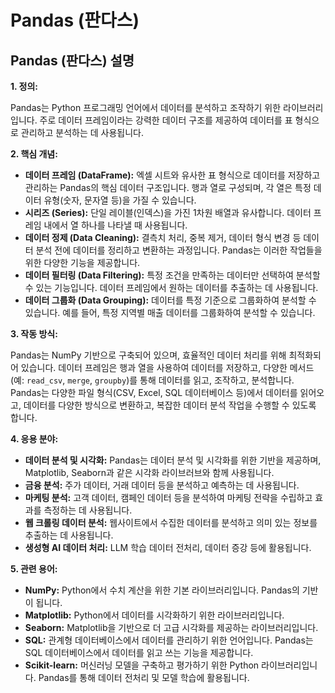 # Pandas (판다스)

## Pandas (판다스) 설명

**1. 정의:**

Pandas는 Python 프로그래밍 언어에서 데이터를 분석하고 조작하기 위한 라이브러리입니다. 주로 데이터 프레임이라는 강력한 데이터 구조를 제공하여 데이터를 표 형식으로 관리하고 분석하는 데 사용됩니다.

**2. 핵심 개념:**

*   **데이터 프레임 (DataFrame):** 엑셀 시트와 유사한 표 형식으로 데이터를 저장하고 관리하는 Pandas의 핵심 데이터 구조입니다. 행과 열로 구성되며, 각 열은 특정 데이터 유형(숫자, 문자열 등)을 가질 수 있습니다.
*   **시리즈 (Series):** 단일 레이블(인덱스)을 가진 1차원 배열과 유사합니다. 데이터 프레임 내에서 열 하나를 나타낼 때 사용됩니다.
*   **데이터 정제 (Data Cleaning):** 결측치 처리, 중복 제거, 데이터 형식 변경 등 데이터 분석 전에 데이터를 정리하고 변환하는 과정입니다. Pandas는 이러한 작업들을 위한 다양한 기능을 제공합니다.
*   **데이터 필터링 (Data Filtering):** 특정 조건을 만족하는 데이터만 선택하여 분석할 수 있는 기능입니다. 데이터 프레임에서 원하는 데이터를 추출하는 데 사용됩니다.
*   **데이터 그룹화 (Data Grouping):** 데이터를 특정 기준으로 그룹화하여 분석할 수 있습니다. 예를 들어, 특정 지역별 매출 데이터를 그룹화하여 분석할 수 있습니다.

**3. 작동 방식:**

Pandas는 NumPy 기반으로 구축되어 있으며, 효율적인 데이터 처리를 위해 최적화되어 있습니다. 데이터 프레임은 행과 열을 사용하여 데이터를 저장하고, 다양한 메서드(예: `read_csv`, `merge`, `groupby`)를 통해 데이터를 읽고, 조작하고, 분석합니다. Pandas는 다양한 파일 형식(CSV, Excel, SQL 데이터베이스 등)에서 데이터를 읽어오고, 데이터를 다양한 방식으로 변환하고, 복잡한 데이터 분석 작업을 수행할 수 있도록 합니다.

**4. 응용 분야:**

*   **데이터 분석 및 시각화:** Pandas는 데이터 분석 및 시각화를 위한 기반을 제공하며, Matplotlib, Seaborn과 같은 시각화 라이브러브와 함께 사용됩니다.
*   **금융 분석:** 주가 데이터, 거래 데이터 등을 분석하고 예측하는 데 사용됩니다.
*   **마케팅 분석:** 고객 데이터, 캠페인 데이터 등을 분석하여 마케팅 전략을 수립하고 효과를 측정하는 데 사용됩니다.
*   **웹 크롤링 데이터 분석:** 웹사이트에서 수집한 데이터를 분석하고 의미 있는 정보를 추출하는 데 사용됩니다.
*   **생성형 AI 데이터 처리:** LLM 학습 데이터 전처리, 데이터 증강 등에 활용됩니다.

**5. 관련 용어:**

*   **NumPy:** Python에서 수치 계산을 위한 기본 라이브러리입니다. Pandas의 기반이 됩니다.
*   **Matplotlib:** Python에서 데이터를 시각화하기 위한 라이브러리입니다.
*   **Seaborn:** Matplotlib을 기반으로 더 고급 시각화를 제공하는 라이브러리입니다.
*   **SQL:** 관계형 데이터베이스에서 데이터를 관리하기 위한 언어입니다. Pandas는 SQL 데이터베이스에서 데이터를 읽고 쓰는 기능을 제공합니다.
*   **Scikit-learn:**  머신러닝 모델을 구축하고 평가하기 위한 Python 라이브러리입니다. Pandas를 통해 데이터 전처리 및 모델 학습에 활용됩니다.